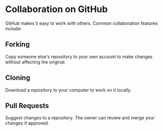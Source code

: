 # Collaboration on GitHub

GitHub makes it easy to work with others. Common collaboration features include:

## Forking
Copy someone else's repository to your own account to make changes without affecting the original.

## Cloning
Download a repository to your computer to work on it locally.

## Pull Requests
Suggest changes to a repository. The owner can review and merge your changes if approved.
